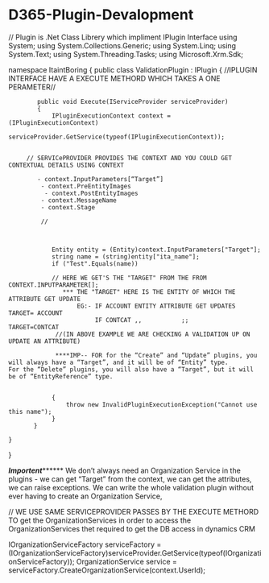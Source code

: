 # D365-Plugin-Devalopment
// Plugin is .Net Class Librery which impliment IPlugin Interface 
using System;
using System.Collections.Generic;
using System.Linq;
using System.Text;
using System.Threading.Tasks;
using Microsoft.Xrm.Sdk;

namespace ItaintBoring
{
    public class ValidationPlugin : IPlugin
    {
       //IPLUGIN INTERFACE HAVE A EXECUTE METHORD WHICH TAKES A ONE PERAMETER//
       
        
            public void Execute(IServiceProvider serviceProvider)
            {
                IPluginExecutionContext context = (IPluginExecutionContext)
                    serviceProvider.GetService(typeof(IPluginExecutionContext));
                    
                    
         // SERVICePROVIDER PROVIDES THE CONTEXT AND YOU COULD GET CONTEXTUAL DETAILS USING CONTEXT 
         
            - context.InputParameters[“Target”]
             - context.PreEntityImages
              - context.PostEntityImages
             - context.MessageName
             - context.Stage
             
             //
             
             
                    
                Entity entity = (Entity)context.InputParameters["Target"];
                string name = (string)entity["ita_name"];
                if ("Test".Equals(name))
                
                // HERE WE GET'S THE "TARGET" FROM THE FROM CONTEXT.INPUTPARAMETER[];
                   *** THE "TARGET" HERE IS THE ENTITY OF WHICH THE ATTRIBUTE GET UPDATE
                       EG:- IF ACCOUNT ENTITY ATTRIBUTE GET UPDATES TARGET= ACCOUNT
                            IF CONTCAT ,,           ;;              TARGET=CONTCAT
                 //(IN ABOVE EXAMPLE WE ARE CHECKING A VALIDATION UP ON UPDATE AN ATTRIBUTE)
                 
                 ****IMP-- FOR for the “Create” and “Update” plugins, you will always have a “Target”, and it will be of “Entity” type.                      For the “Delete” plugins, you will also have a “Target”, but it will be of “EntityReference” type.
                
                
                {
                    throw new InvalidPluginExecutionException("Cannot use this name");
                }
           }
        
    }
}

*********Importent***************
We don’t always need an Organization Service in the plugins - we can get “Target” from the context, we can get the attributes, we can raise exceptions. We can write the whole validation plugin without ever having to create an Organization Service,


// WE USE SAME SERVICEPROVIDER PASSES BY THE EXECUTE METHORD TO get the OrganizationServices in order to access the OrganizationServices thet required to get the DB access in dynamics CRM

IOrganizationServiceFactory serviceFactory = (IOrganizationServiceFactory)serviceProvider.GetService(typeof(IOrganizationServiceFactory));
OrganizationService service = serviceFactory.CreateOrganizationService(context.UserId);





